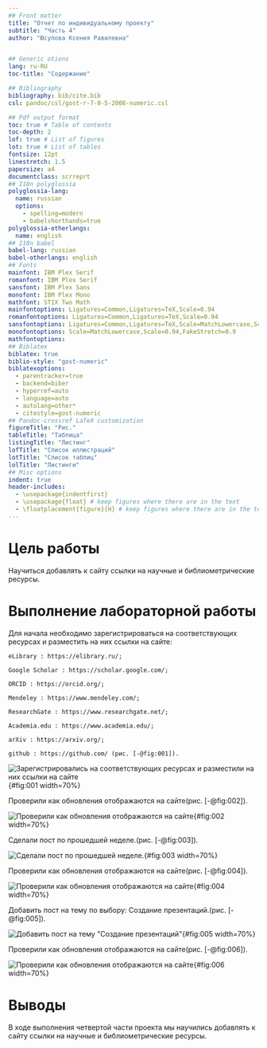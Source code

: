 ```yaml
---
## Front matter
title: "Отчет по индивидуальному проекту"
subtitle: "Часть 4"
author: "Юсупова Ксения Равилевна"


## Generic otions
lang: ru-RU
toc-title: "Содержание"

## Bibliography
bibliography: bib/cite.bib
csl: pandoc/csl/gost-r-7-0-5-2008-numeric.csl

## Pdf output format
toc: true # Table of contents
toc-depth: 2
lof: true # List of figures
lot: true # List of tables
fontsize: 12pt
linestretch: 1.5
papersize: a4
documentclass: scrreprt
## I18n polyglossia
polyglossia-lang:
  name: russian
  options:
	- spelling=modern
	- babelshorthands=true
polyglossia-otherlangs:
  name: english
## I18n babel
babel-lang: russian
babel-otherlangs: english
## Fonts
mainfont: IBM Plex Serif
romanfont: IBM Plex Serif
sansfont: IBM Plex Sans
monofont: IBM Plex Mono
mathfont: STIX Two Math
mainfontoptions: Ligatures=Common,Ligatures=TeX,Scale=0.94
romanfontoptions: Ligatures=Common,Ligatures=TeX,Scale=0.94
sansfontoptions: Ligatures=Common,Ligatures=TeX,Scale=MatchLowercase,Scale=0.94
monofontoptions: Scale=MatchLowercase,Scale=0.94,FakeStretch=0.9
mathfontoptions:
## Biblatex
biblatex: true
biblio-style: "gost-numeric"
biblatexoptions:
  - parentracker=true
  - backend=biber
  - hyperref=auto
  - language=auto
  - autolang=other*
  - citestyle=gost-numeric
## Pandoc-crossref LaTeX customization
figureTitle: "Рис."
tableTitle: "Таблица"
listingTitle: "Листинг"
lofTitle: "Список иллюстраций"
lotTitle: "Список таблиц"
lolTitle: "Листинги"
## Misc options
indent: true
header-includes:
  - \usepackage{indentfirst}
  - \usepackage{float} # keep figures where there are in the text
  - \floatplacement{figure}{H} # keep figures where there are in the text
---
```


# Цель работы

Научиться добавлять к сайту ссылки на научные и библиометрические ресурсы.

# Выполнение лабораторной работы

Для начала необходимо зарегистрироваться на соответствующих ресурсах и разместить на них ссылки на сайте:

    eLibrary : https://elibrary.ru/;
    
    Google Scholar : https://scholar.google.com/;
    
    ORCID : https://orcid.org/;
    
    Mendeley : https://www.mendeley.com/;
   
    ResearchGate : https://www.researchgate.net/;
    
    Academia.edu : https://www.academia.edu/;
   
    arXiv : https://arxiv.org/;
   
    github : https://github.com/ (рис. [-@fig:001]).

![Зарегистрировались на соответствующих ресурсах и разместили на них ссылки на сайте](image/61.png){#fig:001 width=70%}

Проверили как обновления отображаются на сайте(рис. [-@fig:002]).

![Проверили как обновления отображаются на сайте](image/62.png){#fig:002 width=70%}

Сделали пост по прошедшей неделе.(рис. [-@fig:003]).

![Сделали пост по прошедшей неделе.](image/63.png){#fig:003 width=70%}
 
Проверили как обновления отображаются на сайте(рис. [-@fig:004]).

![Проверили как обновления отображаются на сайте](image/64.png){#fig:004 width=70%}

Добавить пост на тему по выбору: Создание презентаций.(рис. [-@fig:005]).

![Добавить пост на тему "Создание презентаций"](image/65.png){#fig:005 width=70%}

Проверили как обновления отображаются на сайте(рис. [-@fig:006]).

![Проверили как обновления отображаются на сайте](image/66.png){#fig:006 width=70%}



# Выводы

В ходе выполнения четвертой части проекта мы научились добавлять к сайту ссылки на научные и библиометрические ресурсы.

